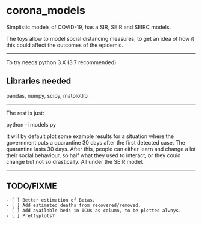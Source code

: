 # corona_models
Simplistic models of COVID-19, has a SIR, SEIR and SEIRC models.

The toys allow to model social distancing measures, to get an idea of how
it this could affect the outcomes of the epidemic.

---

To try needs python 3.X (3.7 recommended)

Libraries needed
----------------

pandas, numpy, scipy, matplotlib

---

The rest is just:

   python -i models.py

It will by default plot some example results for a situation where the
government puts a quarantine 30 days after the first detected case. The
quarantine lasts 30 days. After this, people can either learn and change
a lot their social behaviour, so half what they used to interact, or they could
change but not so drastically. All under the SEIR model.

---

TODO/FIXME
----------
    - [ ] Better estimation of Betas.
    - [ ] Add estimated deaths from recovered/removed.
    - [ ] Add available beds in ICUs as column, to be plotted always.
    - [ ] Prettyplots?
